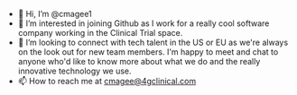 - 👋 Hi, I’m @cmagee1
- 👀 I’m interested in joining Github as I work for a really cool software company working in the Clinical Trial space. 
- 💞️ I’m looking to connect with tech talent in the US or EU as we're always on the look out for new team members. I'm happy to meet and chat to anyone who'd like to know more about what we do and the really innovative technology we use. 
- 📫 How to reach me at cmagee@4gclinical.com


